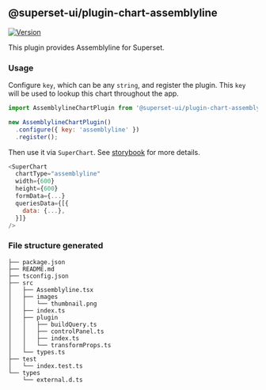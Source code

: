## @superset-ui/plugin-chart-assemblyline

[![Version](https://img.shields.io/npm/v/@superset-ui/plugin-chart-assemblyline.svg?style=flat-square)](https://www.npmjs.com/package/@superset-ui/plugin-chart-assemblyline)

This plugin provides Assemblyline for Superset.

### Usage

Configure `key`, which can be any `string`, and register the plugin. This `key` will be used to lookup this chart throughout the app.

```js
import AssemblylineChartPlugin from '@superset-ui/plugin-chart-assemblyline';

new AssemblylineChartPlugin()
  .configure({ key: 'assemblyline' })
  .register();
```

Then use it via `SuperChart`. See [storybook](https://apache-superset.github.io/superset-ui/?selectedKind=plugin-chart-assemblyline) for more details.

```js
<SuperChart
  chartType="assemblyline"
  width={600}
  height={600}
  formData={...}
  queriesData={[{
    data: {...},
  }]}
/>
```

### File structure generated

```
├── package.json
├── README.md
├── tsconfig.json
├── src
│   ├── Assemblyline.tsx
│   ├── images
│   │   └── thumbnail.png
│   ├── index.ts
│   ├── plugin
│   │   ├── buildQuery.ts
│   │   ├── controlPanel.ts
│   │   ├── index.ts
│   │   └── transformProps.ts
│   └── types.ts
├── test
│   └── index.test.ts
└── types
    └── external.d.ts
```